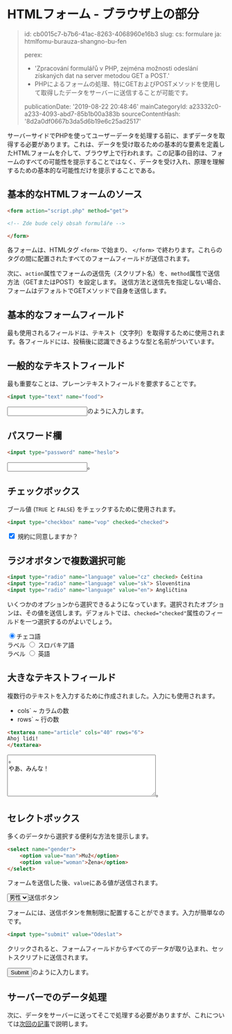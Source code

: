 HTMLフォーム - ブラウザ上の部分
===================

> id: cb0015c7-b7b6-41ac-8263-4068960e16b3
> slug:
> 	cs: formulare
> 	ja: htmlfomu-burauza-shangno-bu-fen
> 
> perex:
> 	- 'Zpracování formulářů v PHP, zejména možnosti odeslání získaných dat na server metodou GET a POST.'
> 	- PHPによるフォームの処理、特にGETおよびPOSTメソッドを使用して取得したデータをサーバーに送信することが可能です。
> 
> publicationDate: '2019-08-22 20:48:46'
> mainCategoryId: a23332c0-a233-4093-abd7-85b1b00a383b
> sourceContentHash: '8d2a0df0667b3da5d6b19e6c25ad2517'

サーバーサイドでPHPを使ってユーザーデータを処理する前に、まずデータを取得する必要があります。これは、データを受け取るための基本的な要素を定義したHTMLフォームを介して、ブラウザ上で行われます。この記事の目的は、フォームのすべての可能性を提示することではなく、データを受け入れ、原理を理解するための基本的な可能性だけを提示することである。

基本的なHTMLフォームのソース
-----------------------------

```html
<form action="script.php" method="get">

<!-- Zde bude celý obsah formuláře -->

</form>
```

各フォームは、HTMLタグ `<form>` で始まり、 `</form>` で終わります。これらのタグの間に配置されたすべてのフォームフィールドが送信されます。

次に、`action`属性でフォームの送信先（スクリプト名）を、`method`属性で送信方法（GETまたはPOST）を設定します。 送信方法と送信先を指定しない場合、フォームはデフォルトでGETメソッドで自身を送信します。

基本的なフォームフィールド
-------------------------

最も使用されるフィールドは、テキスト（文字列）を取得するために使用されます。各フィールドには、投稿後に認識できるような型と名前がついています。

一般的なテキストフィールド
------------------

最も重要なことは、プレーンテキストフィールドを要求することです。

```html
<input type="text" name="food">
```

<input type="text" name="food">のように入力します。

パスワード欄
---------------------

```html
<input type="password" name="heslo">
```

<input type="password" name="パスワード">。

チェックボックス
--------

ブール値 (`TRUE` と `FALSE`) をチェックするために使用されます。

```html
<input type="checkbox" name="vop" checked="checked">
```

<label>
	<input type="checkbox" name="vop" checked="checked"> 規約に同意しますか？
</label>

ラジオボタンで複数選択可能
------------------------------------

```html
<input type="radio" name="language" value="cz" checked> Čeština
<input type="radio" name="language" value="sk"> Slovenština
<input type="radio" name="language" value="en"> Angličtina
```

いくつかのオプションから選択できるようになっています。選択されたオプションは、その値を送信します。デフォルトでは、`checked="checked"`属性のフィールドを一つ選択するのがよいでしょう。

<label>
	<input type="radio" name="language" value="cz" checked="checked">チェコ語
<label><br>ラベル
<label>
	<input type="radio" name="language" value="en"> スロバキア語
<label><br>ラベル
<label>
	<input type="radio" name="language" value="en"> 英語
</label>

大きなテキストフィールド
------------------

複数行のテキストを入力するために作成されました。入力にも使用されます。

- cols` ~ カラムの数
- rows` ~ 行の数

```html
<textarea name="article" cols="40" rows="6">
Ahoj lidi!
</textarea>
```

<textarea name="article" cols="40" rows="6">。
やあ、みんな！
</textarea>。

セレクトボックス
---------

多くのデータから選択する便利な方法を提示します。

```html
<select name="gender">
	<option value="man">Muž</option>
	<option value="woman">Žena</option>
</select>
```

フォームを送信した後、`value`にある値が送信されます。

<select name="gender">
	<option value="man">男性</option>。
	<option value="woman">女性</option>。
</select

送信ボタン
---------------------

フォームには、送信ボタンを無制限に配置することができます。入力が簡単なのです。

```html
<input type="submit" value="Odeslat">
```

クリックされると、フォームフィールドからすべてのデータが取り込まれ、セットスクリプトに送信されます。

<input type="submit" value="Submit">のように入力します。

サーバーでのデータ処理
-------------------------

次に、データをサーバーに送ってそこで処理する必要がありますが、これについては<a href="/processing-formula-in-php">次回の記事</a>で説明します。
